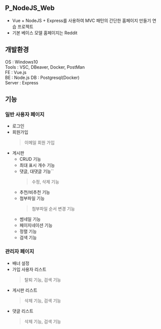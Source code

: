 ## P_NodeJS_Web
- Vue + NodeJS + Express를 사용하여 MVC 패턴의 간단한 홈페이지 만들기 연습 프로젝트
- 기본 베이스 모델 홈페이지는 Reddit

## 개발환경
OS : Windows10  
Tools : VSC, DBeaver, Docker, PostMan  
FE : Vue.js  
BE : Node.js
DB : Postgresql(Docker)  
Server : Express  

## 기능
### 일반 사용자 페이지
- 로그인
- 회원가입
  > 이메일 회원 가입
  > 
- 게시판
  - CRUD 기능
  - 최대 표시 개수 기능
  - 댓글, 대댓글 기능``
    > 수정, 삭제 기능
  - 추천/비추천 기능
  - 첨부파일 기능
    > 첨부파일 순서 변경 기능
  - 썸네일 기능 
  - 페이지네이션 기능
  - 정렬 기능
  - 검색 기능
### 관리자 페이지
- 배너 설정
- 가입 사용자 리스트
  > 탈퇴 기능, 검색 기능
- 게시판 리스트
  > 삭제 기능, 검색 기능
- 댓글 리스트
  > 삭제 기능, 검색 기능
